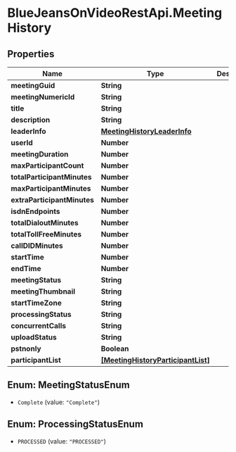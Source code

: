 # BlueJeansOnVideoRestApi.MeetingHistory

## Properties
Name | Type | Description | Notes
------------ | ------------- | ------------- | -------------
**meetingGuid** | **String** |  | [optional] 
**meetingNumericId** | **String** |  | [optional] 
**title** | **String** |  | [optional] 
**description** | **String** |  | [optional] 
**leaderInfo** | [**MeetingHistoryLeaderInfo**](MeetingHistoryLeaderInfo.md) |  | [optional] 
**userId** | **Number** |  | [optional] 
**meetingDuration** | **Number** |  | [optional] 
**maxParticipantCount** | **Number** |  | [optional] 
**totalParticipantMinutes** | **Number** |  | [optional] 
**maxParticipantMinutes** | **Number** |  | [optional] 
**extraParticipantMinutes** | **Number** |  | [optional] 
**isdnEndpoints** | **Number** |  | [optional] 
**totalDialoutMinutes** | **Number** |  | [optional] 
**totalTollFreeMinutes** | **Number** |  | [optional] 
**callDIDMinutes** | **Number** |  | [optional] 
**startTime** | **Number** |  | [optional] 
**endTime** | **Number** |  | [optional] 
**meetingStatus** | **String** |  | [optional] 
**meetingThumbnail** | **String** |  | [optional] 
**startTimeZone** | **String** |  | [optional] 
**processingStatus** | **String** |  | [optional] 
**concurrentCalls** | **String** |  | [optional] 
**uploadStatus** | **String** |  | [optional] 
**pstnonly** | **Boolean** |  | [optional] 
**participantList** | [**[MeetingHistoryParticipantList]**](MeetingHistoryParticipantList.md) |  | [optional] 


<a name="MeetingStatusEnum"></a>
## Enum: MeetingStatusEnum


* `Complete` (value: `"Complete"`)




<a name="ProcessingStatusEnum"></a>
## Enum: ProcessingStatusEnum


* `PROCESSED` (value: `"PROCESSED"`)




